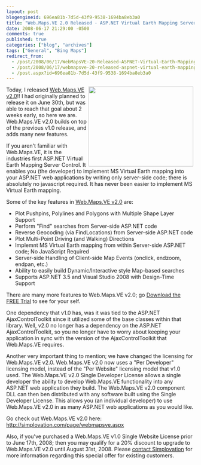 ```yaml
---
layout: post
blogengineid: 696ea81b-7d5d-43f9-9538-1694ba8eb3a0
title: "Web.Maps.VE 2.0 Released - ASP.NET Virtual Earth Mapping Server Control"
date: 2008-06-17 21:29:00 -0500
comments: true
published: true
categories: ["blog", "archives"]
tags: ["General", "Bing Maps"]
redirect_from: 
  - /post/2008/06/17/WebMapsVE-20-Released-ASPNET-Virtual-Earth-Mapping-Server-Control
  - /post/2008/06/17/webmapsve-20-released-aspnet-virtual-earth-mapping-server-control
  - /post.aspx?id=696ea81b-7d5d-43f9-9538-1694ba8eb3a0
---
```

<!-- more -->
<p>
<img style="width: 280px; height: 214px" src="/images/postsWebMapsVE20_SampleWebsite_001.png" alt="" hspace="4" width="280" height="214" align="right" />Today, I released <a href="http://simplovation.com/page/webmapsve.aspx">Web.Maps.VE v2.0</a>!! I had originally planned to release it on June 30th, but was able to reach that goal about 2 weeks early, so here we are. Web.Maps.VE v2.0 builds on top of the previous v1.0 release, and adds many new features. 
</p>
<p>
If you aren&#39;t familiar with Web.Maps.VE, it is the industries first ASP.NET Virtual Earth Mapping Server Control. It enables you (the developer) to implement MS Virtual Earth mapping into your ASP.NET web applications by writing only server-side code; there is absolutely no javascript required. It has never been easier to implement MS Virtual Earth mapping. 
</p>
<p>
Some of the key features in <a href="http://simplovation.com/page/webmapsve.aspx">Web.Maps.VE v2.0</a> are: 
</p>
<ul>
	<li>
	<div>
	Plot Pushpins, Polylines and Polygons with Multiple Shape Layer Support 
	</div>
	</li>
	<li>
	<div>
	Perform &quot;Find&quot; searches from Server-side ASP.NET code 
	</div>
	</li>
	<li>
	<div>
	Reverse Geocoding (via FindLocations) from Server-side ASP.NET code 
	</div>
	</li>
	<li>
	<div>
	Plot Multi-Point Driving (and Walking) Directions 
	</div>
	</li>
	<li>
	<div>
	Implemnt MS Virtual Earth mapping from within Server-side ASP.NET code; No JavaScript Required 
	</div>
	</li>
	<li>
	<div>
	Server-side Handling of Client-side Map Events (onclick, endzoom, endpan, etc.) 
	</div>
	</li>
	<li>
	<div>
	Ability to easily build Dynamic/Interactive style Map-based searches 
	</div>
	</li>
	<li>
	<div>
	Supports ASP.NET 3.5 and Visual Studio 2008 with Design-Time Support 
	</div>
	</li>
</ul>
<p>
There are many more features to Web.Maps.VE v2.0; go <a href="http://simplovation.com/download/#WEBMAPSVE20TRIAL" title="Download the Web.Maps.VE v2.0 FREE Trial!">Download the FREE Trial</a> to see for your self. 
</p>
<p>
One dependency that v1.0 has, was it was tied to the ASP.NET AjaxControlToolkit since it utilized some of the base classes within that library. Well, v2.0 no longer has a dependency on the ASP.NET AjaxControlToolkit, so you no longer have to worry about keeping your application in sync with the version of the AjaxControlToolkit that Web.Maps.VE requires. 
</p>
<p>
Another very important thing to mention; we have changed the licensing for Web.Maps.VE v2.0. Web.Maps.VE v2.0 now uses a &quot;Per Developer&quot; licensing model, instead of the &quot;Per Website&quot; licensing model that v1.0 used. The Web.Maps.VE v2.0 Single Developer License allows a single developer the ability to develop Web.Maps.VE functionality into any ASP.NET web application they build. The Web.Maps.VE v2.0 component DLL can then ben distributed with any software built using the Single Developer License. This allows you (an individual developer) to use Web.Maps.VE v2.0 in as many ASP.NET web applications as you would like. 
</p>
<p>
Go check&nbsp;out Web.Maps.VE v2.0&nbsp;here: <a href="http://simplovation.com/page/webmapsve.aspx">http://simplovation.com/page/webmapsve.aspx</a> 
</p>
<p>
Also, if you&#39;ve purchased a Web.Maps.VE v1.0 Single Website License prior to June 17th, 2008; then you may qualify for a 20% discount to upgrade to Web.Maps.VE v2.0 until August 31st, 2008. Please <a href="http://simplovation.com/contact/">contact Simplovation</a> for more information regarding this special offer for existing customers. 
</p>
